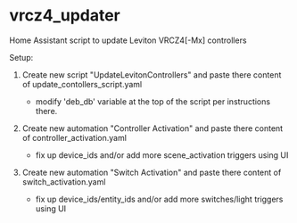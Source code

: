 # vrcz4_updater
Home Assistant script to update Leviton VRCZ4[-Mx] controllers

Setup:

1. Create new script "UpdateLevitonControllers" and paste there content of update_contollers_script.yaml
   - modify 'deb_db' variable at the top of the script per instructions there.

2. Create new automation "Controller Activation" and paste there content of controller_activation.yaml
   - fix up device_ids and/or add more scene_activation triggers using UI

3. Create new automation "Switch Activation" and paste there content of switch_activation.yaml
   - fix up device_ids/entity_ids and/or add more switches/light triggers using UI
